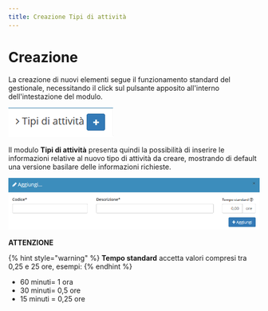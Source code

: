 ```yaml
---
title: Creazione Tipi di attività
---
```


# Creazione

La creazione di nuovi elementi segue il funzionamento standard del gestionale, necessitando il click sul pulsante apposito all'interno dell'intestazione del modulo.

![Screenshot creazione tipi di attivit&#xE0;](../../../../.gitbook/assets/aggiuntatipidiattivita.PNG)

Il modulo **Tipi di attività** presenta quindi la possibilità di inserire le informazioni relative al nuovo tipo di attività da creare, mostrando di default una versione basilare delle informazioni richieste.

![Screenshot creazione tipi di attivit&#xE0;](../../../../.gitbook/assets/aggiungeretipidiattivita.PNG)

**ATTENZIONE**

{% hint style="warning" %}
**Tempo standard** accetta valori compresi tra 0,25 e 25 ore, esempi:
{% endhint %}

* 60 minuti= 1 ora
* 30 minuti= 0,5 ore
* 15 minuti = 0,25 ore




